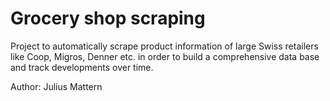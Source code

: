 # Grocery shop scraping

Project to automatically scrape product information of large Swiss retailers like Coop, Migros, Denner etc. in order to build a comprehensive data base and track developments over time. 

Author: Julius Mattern